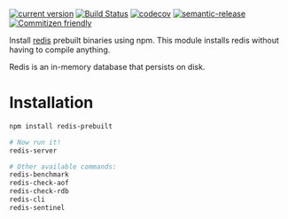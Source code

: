 [![current version](https://img.shields.io/npm/v/redis-prebuilt.svg)](https://www.npmjs.com/package/redis-prebuilt)
[![Build Status](https://travis-ci.org/saiichihashimoto/redis-prebuilt.svg?branch=master)](https://travis-ci.org/saiichihashimoto/redis-prebuilt)
[![codecov](https://codecov.io/gh/saiichihashimoto/redis-prebuilt/branch/master/graph/badge.svg)](https://codecov.io/gh/saiichihashimoto/redis-prebuilt)
[![semantic-release](https://img.shields.io/badge/%20%20%F0%9F%93%A6%F0%9F%9A%80-semantic--release-e10079.svg)](https://github.com/semantic-release/semantic-release)
[![Commitizen friendly](https://img.shields.io/badge/commitizen-friendly-brightgreen.svg)](http://commitizen.github.io/cz-cli/)

Install [redis](https://github.com/antirez/redis/) prebuilt binaries using npm. This module installs redis without having to compile anything.

Redis is an in-memory database that persists on disk.

# Installation

```bash
npm install redis-prebuilt

# Now run it!
redis-server

# Other available commands:
redis-benchmark
redis-check-aof
redis-check-rdb
redis-cli
redis-sentinel
```
